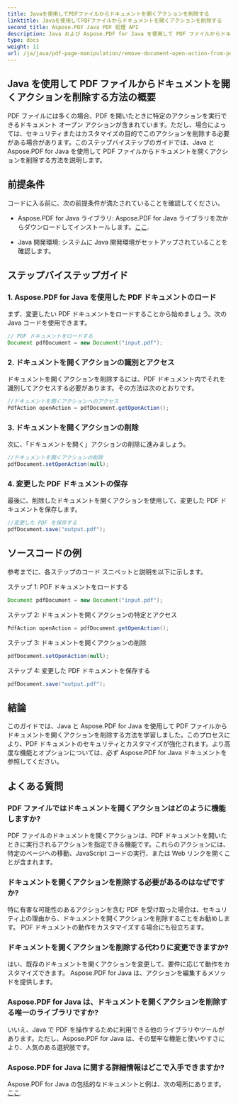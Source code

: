 ```yaml
---
title: Javaを使用してPDFファイルからドキュメントを開くアクションを削除する
linktitle: Javaを使用してPDFファイルからドキュメントを開くアクションを削除する
second_title: Aspose.PDF Java PDF 処理 API
description: Java および Aspose.PDF for Java を使用して PDF ファイルからドキュメントを開くアクションを削除する方法を学びます。セキュリティとカスタマイズを強化します。
type: docs
weight: 11
url: /ja/java/pdf-page-manipulation/remove-document-open-action-from-pdf-file-using-java/
---
```


## Java を使用して PDF ファイルからドキュメントを開くアクションを削除する方法の概要

PDF ファイルには多くの場合、PDF を開いたときに特定のアクションを実行できるドキュメント オープン アクションが含まれています。ただし、場合によっては、セキュリティまたはカスタマイズの目的でこのアクションを削除する必要がある場合があります。このステップバイステップのガイドでは、Java と Aspose.PDF for Java を使用して PDF ファイルからドキュメントを開くアクションを削除する方法を説明します。

## 前提条件

コードに入る前に、次の前提条件が満たされていることを確認してください。

-  Aspose.PDF for Java ライブラリ: Aspose.PDF for Java ライブラリを次からダウンロードしてインストールします。[ここ](https://releases.aspose.com/pdf/java/).

- Java 開発環境: システムに Java 開発環境がセットアップされていることを確認します。

## ステップバイステップガイド

### 1. Aspose.PDF for Java を使用した PDF ドキュメントのロード

まず、変更したい PDF ドキュメントをロードすることから始めましょう。次の Java コードを使用できます。

```java
// PDF ドキュメントをロードする
Document pdfDocument = new Document("input.pdf");
```

### 2. ドキュメントを開くアクションの識別とアクセス

ドキュメントを開くアクションを削除するには、PDF ドキュメント内でそれを識別してアクセスする必要があります。その方法は次のとおりです。

```java
//ドキュメントを開くアクションへのアクセス
PdfAction openAction = pdfDocument.getOpenAction();
```

### 3. ドキュメントを開くアクションの削除

次に、「ドキュメントを開く」アクションの削除に進みましょう。

```java
//ドキュメントを開くアクションの削除
pdfDocument.setOpenAction(null);
```

### 4. 変更した PDF ドキュメントの保存

最後に、削除したドキュメントを開くアクションを使用して、変更した PDF ドキュメントを保存します。

```java
//変更した PDF を保存する
pdfDocument.save("output.pdf");
```

## ソースコードの例

参考までに、各ステップのコード スニペットと説明を以下に示します。

ステップ 1: PDF ドキュメントをロードする
```java
Document pdfDocument = new Document("input.pdf");
```

ステップ 2: ドキュメントを開くアクションの特定とアクセス
```java
PdfAction openAction = pdfDocument.getOpenAction();
```

ステップ 3: ドキュメントを開くアクションの削除
```java
pdfDocument.setOpenAction(null);
```

ステップ 4: 変更した PDF ドキュメントを保存する
```java
pdfDocument.save("output.pdf");
```

## 結論

このガイドでは、Java と Aspose.PDF for Java を使用して PDF ファイルからドキュメントを開くアクションを削除する方法を学習しました。このプロセスにより、PDF ドキュメントのセキュリティとカスタマイズが強化されます。より高度な機能とオプションについては、必ず Aspose.PDF for Java ドキュメントを参照してください。

## よくある質問

### PDF ファイルではドキュメントを開くアクションはどのように機能しますか?

PDF ファイルのドキュメントを開くアクションは、PDF ドキュメントを開いたときに実行されるアクションを指定できる機能です。これらのアクションには、特定のページへの移動、JavaScript コードの実行、または Web リンクを開くことが含まれます。

### ドキュメントを開くアクションを削除する必要があるのはなぜですか?

特に有害な可能性のあるアクションを含む PDF を受け取った場合は、セキュリティ上の理由から、ドキュメントを開くアクションを削除することをお勧めします。 PDF ドキュメントの動作をカスタマイズする場合にも役立ちます。

### ドキュメントを開くアクションを削除する代わりに変更できますか?

はい、既存のドキュメントを開くアクションを変更して、要件に応じて動作をカスタマイズできます。 Aspose.PDF for Java は、アクションを編集するメソッドを提供します。

### Aspose.PDF for Java は、ドキュメントを開くアクションを削除する唯一のライブラリですか?

いいえ、Java で PDF を操作するために利用できる他のライブラリやツールがあります。ただし、Aspose.PDF for Java は、その堅牢な機能と使いやすさにより、人気のある選択肢です。

### Aspose.PDF for Java に関する詳細情報はどこで入手できますか?

 Aspose.PDF for Java の包括的なドキュメントと例は、次の場所にあります。[ここ](https://reference.aspose.com/pdf/java/).